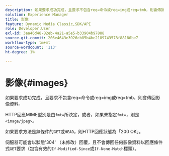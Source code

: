```yaml
---
description: 如果要求成功完成，且要求不包含req=命令或req=img或req=tmb，則會傳回影像資料。
solution: Experience Manager
title: 影像
feature: Dynamic Media Classic,SDK/API
role: Developer,User
exl-id: 3aa46d48-82eb-4a21-a5e5-b33904b97888
source-git-commit: 206e4643e3926cb85b4be2189743578f88180be7
workflow-type: tm+mt
source-wordcount: '113'
ht-degree: 1%

---
```


# 影像{#images}

如果要求成功完成，且要求不包含req=命令或req=img或req=tmb，則會傳回影像資料。

HTTP回應MIME型別是由`fmt=`所決定，或者，如果未指定`fmt=`，則是`<image/jpeg>`。

如果要求方法是無條件的`GET`或`HEAD`，則HTTP回應狀態為「200 OK」。

伺服器可能會以狀態&#39;304&#39; （未修改）回覆，且不會傳回任何影像資料以回應條件式`GET`要求（包含有效的`If-Modified-Since`或`If-None-Match`標頭）。

